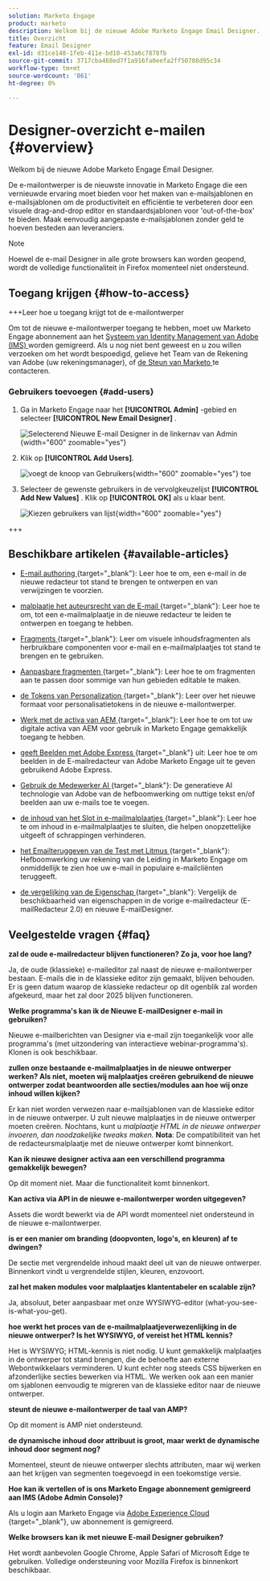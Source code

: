 ```yaml
---
solution: Marketo Engage
product: marketo
description: Welkom bij de nieuwe Adobe Marketo Engage Email Designer.
title: Overzicht
feature: Email Designer
exl-id: d31ce148-1feb-411e-bd10-453a6c7878fb
source-git-commit: 3717cba468ed7f1a916fa0eefa2ff50708d95c34
workflow-type: tm+mt
source-wordcount: '861'
ht-degree: 0%

---
```


# Designer-overzicht e-mailen {#overview}

Welkom bij de nieuwe Adobe Marketo Engage Email Designer.

De e-mailontwerper is de nieuwste innovatie in Marketo Engage die een vernieuwde ervaring moet bieden voor het maken van e-mailsjablonen en e-mailsjablonen om de productiviteit en efficiëntie te verbeteren door een visuele drag-and-drop editor en standaardsjablonen voor &#39;out-of-the-box&#39; te bieden. Maak eenvoudig aangepaste e-mailsjablonen zonder geld te hoeven besteden aan leveranciers.

>[!NOTE]
>
>Hoewel de e-mail Designer in alle grote browsers kan worden geopend, wordt de volledige functionaliteit in Firefox momenteel niet ondersteund.

## Toegang krijgen {#how-to-access}

+++Leer hoe u toegang krijgt tot de e-mailontwerper

Om tot de nieuwe e-mailontwerper toegang te hebben, moet uw Marketo Engage abonnement aan het [ Systeem van Identity Management van Adobe (IMS) ](https://experienceleague.adobe.com/en/docs/marketo/using/product-docs/administration/marketo-with-adobe-identity/adobe-identity-management-overview) worden gemigreerd. Als u nog niet bent geweest en u zou willen verzoeken om het wordt bespoedigd, gelieve het Team van de Rekening van Adobe (uw rekeningsmanager), of [ de Steun van Marketo ](https://nation.marketo.com/t5/support/ct-p/Support) te contacteren.

### Gebruikers toevoegen {#add-users}

1. Ga in Marketo Engage naar het **[!UICONTROL Admin]** -gebied en selecteer **[!UICONTROL New Email Designer]** .

   ![ Selecterend Nieuwe E-mail Designer in de linkernav van Admin ](assets/overview-1.png){width="600" zoomable="yes"}

1. Klik op **[!UICONTROL Add Users]**.

   ![ voegt de knoop van Gebruikers ](assets/overview-2.png){width="600" zoomable="yes"} toe

1. Selecteer de gewenste gebruikers in de vervolgkeuzelijst **[!UICONTROL Add New Values]** . Klik op **[!UICONTROL OK]** als u klaar bent.

   ![ Kiezen gebruikers van lijst ](assets/overview-3.png){width="600" zoomable="yes"}

+++

## Beschikbare artikelen {#available-articles}

* [ E-mail authoring ](/help/marketo/product-docs/email-marketing/email-designer/email-authoring.md){target="_blank"}: Leer hoe te om, een e-mail in de nieuwe redacteur tot stand te brengen te ontwerpen en van verwijzingen te voorzien.

* [ malplaatje het auteursrecht van de E-mail ](/help/marketo/product-docs/email-marketing/email-designer/email-template-authoring.md){target="_blank"}: Leer hoe te om, tot een e-mailmalplaatje in de nieuwe redacteur te leiden te ontwerpen en toegang te hebben.

* [ Fragments ](/help/marketo/product-docs/email-marketing/email-designer/fragments.md){target="_blank"}: Leer om visuele inhoudsfragmenten als herbruikbare componenten voor e-mail en e-mailmalplaatjes tot stand te brengen en te gebruiken.

* [ Aanpasbare fragmenten ](/help/marketo/product-docs/email-marketing/email-designer/customizable-fragments.md){target="_blank"}: Leer hoe te om fragmenten aan te passen door sommige van hun gebieden editable te maken.

* [ de Tokens van Personalization ](/help/marketo/product-docs/email-marketing/email-designer/personalization-tokens.md){target="_blank"}: Leer over het nieuwe formaat voor personalisatietokens in de nieuwe e-mailontwerper.

* [ Werk met de activa van AEM ](/help/marketo/product-docs/email-marketing/email-designer/aem-assets.md){target="_blank"}: Leer hoe te om tot uw digitale activa van AEM voor gebruik in Marketo Engage gemakkelijk toegang te hebben.

* [ geeft Beelden met Adobe Express ](/help/marketo/product-docs/email-marketing/email-designer/edit-images-adobe-express.md){target="_blank"} uit: Leer hoe te om beelden in de E-mailredacteur van Adobe Marketo Engage uit te geven gebruikend Adobe Express.

* [ Gebruik de Medewerker AI ](/help/marketo/product-docs/email-marketing/email-designer/ai-assistant.md){target="_blank"}: De generatieve AI technologie van Adobe van de hefboomwerking om nuttige tekst en/of beelden aan uw e-mails toe te voegen.

* [ de inhoud van het Slot in e-mailmalplaatjes ](/help/marketo/product-docs/email-marketing/email-designer/content-locking.md){target="_blank"}: Leer hoe te om inhoud in e-mailmalplaatjes te sluiten, die helpen onopzettelijke uitgeeft of schrappingen verhinderen.

* [ het Emailteruggeven van de Test met Litmus ](/help/marketo/product-docs/email-marketing/email-designer/test-email-rendering.md){target="_blank"}: Hefboomwerking uw rekening van de Leiding in Marketo Engage om onmiddellijk te zien hoe uw e-mail in populaire e-mailcliënten teruggeeft.

* [ de vergelijking van de Eigenschap ](/help/marketo/product-docs/email-marketing/email-designer/feature-comparison.md){target="_blank"}: Vergelijk de beschikbaarheid van eigenschappen in de vorige e-mailredacteur (E-mailRedacteur 2.0) en nieuwe E-mailDesigner.

## Veelgestelde vragen {#faq}

**zal de oude e-mailredacteur blijven functioneren? Zo ja, voor hoe lang?**

Ja, de oude (klassieke) e-maileditor zal naast de nieuwe e-mailontwerper bestaan. E-mails die in de klassieke editor zijn gemaakt, blijven behouden. Er is geen datum waarop de klassieke redacteur op dit ogenblik zal worden afgekeurd, maar het zal door 2025 blijven functioneren.

**Welke programma&#39;s kan ik de Nieuwe E-mailDesigner e-mail in gebruiken?**

Nieuwe e-mailberichten van Designer via e-mail zijn toegankelijk voor alle programma&#39;s (met uitzondering van interactieve webinar-programma&#39;s). Klonen is ook beschikbaar.

**zullen onze bestaande e-mailmalplaatjes in de nieuwe ontwerper werken? Als niet, moeten wij malplaatjes creëren gebruikend de nieuwe ontwerper zodat beantwoorden alle secties/modules aan hoe wij onze inhoud willen kijken?**

Er kan niet worden verwezen naar e-mailsjablonen van de klassieke editor in de nieuwe ontwerper. U zult nieuwe malplaatjes in de nieuwe ontwerper moeten creëren. Nochtans, kunt u _malplaatje HTML in de nieuwe ontwerper invoeren, dan noodzakelijke tweaks maken._ **Nota**: De compatibiliteit van het de redacteursmalplaatje met de nieuwe ontwerper komt binnenkort.

**Kan ik nieuwe designer activa aan een verschillend programma gemakkelijk bewegen?**

Op dit moment niet. Maar die functionaliteit komt binnenkort.

**Kan activa via API in de nieuwe e-mailontwerper worden uitgegeven?**

Assets die wordt bewerkt via de API wordt momenteel niet ondersteund in de nieuwe e-mailontwerper.

**is er een manier om branding (doopvonten, logo&#39;s, en kleuren) af te dwingen?**

De sectie met vergrendelde inhoud maakt deel uit van de nieuwe ontwerper. Binnenkort vindt u vergrendelde stijlen, kleuren, enzovoort.

**zal het maken modules voor malplaatjes klantentabeler en scalable zijn?**

Ja, absoluut, beter aanpasbaar met onze WYSIWYG-editor (what-you-see-is-what-you-get).

**hoe werkt het proces van de e-mailmalplaatjeverwezenlijking in de nieuwe ontwerper? Is het WYSIWYG, of vereist het HTML kennis?**

Het is WYSIWYG; HTML-kennis is niet nodig. U kunt gemakkelijk malplaatjes in de ontwerper tot stand brengen, die de behoefte aan externe Webontwikkelaars verminderen. U kunt echter nog steeds CSS bijwerken en afzonderlijke secties bewerken via HTML. We werken ook aan een manier om sjablonen eenvoudig te migreren van de klassieke editor naar de nieuwe ontwerper.

**steunt de nieuwe e-mailontwerper de taal van AMP?**

Op dit moment is AMP niet ondersteund.

**de dynamische inhoud door attribuut is groot, maar werkt de dynamische inhoud door segment nog?**

Momenteel, steunt de nieuwe ontwerper slechts attributen, maar wij werken aan het krijgen van segmenten toegevoegd in een toekomstige versie.

**Hoe kan ik vertellen of is ons Marketo Engage abonnement gemigreerd aan IMS (Adobe Admin Console)?**

Als u login aan Marketo Engage via [ Adobe Experience Cloud ](https://experiencecloud.adobe.com/){target="_blank"}, uw abonnement is gemigreerd.

**Welke browsers kan ik met nieuwe E-mail Designer gebruiken?**

Het wordt aanbevolen Google Chrome, Apple Safari of Microsoft Edge te gebruiken. Volledige ondersteuning voor Mozilla Firefox is binnenkort beschikbaar.
